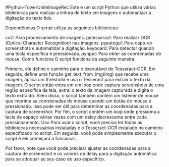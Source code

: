 #Python-TowerUniteImageRec
Este é um script Python que utiliza várias bibliotecas para realizar a leitura de texto em imagens e automatizar a digitação do texto lido.

Dependências
O script utiliza as seguintes bibliotecas:

cv2: Para processamento de imagens.
pytesseract: Para realizar OCR (Optical Character Recognition) nas imagens.
pyautogui: Para capturar screenshots e automatizar a digitação.
keyboard: Para detectar quando uma tecla específica é pressionada.
pynput: Para obter as coordenadas do mouse.
Como funciona
O script funciona da seguinte maneira:

Primeiro, ele define o caminho para o executável do Tesseract-OCR.
Em seguida, define uma função get_text_from_img(img) que recebe uma imagem, aplica um threshold e usa o Tesseract para extrair o texto da imagem.
O script então entra em um loop onde captura screenshots de uma região específica da tela, extrai o texto da imagem capturada e digita o texto extraído.
Além disso, o script também contém um listener de mouse que imprime as coordenadas do mouse quando um botão do mouse é pressionado. Isso pode ser útil para determinar as coordenadas para a captura de screenshot.
Por fim, o script contém um loop onde pressiona a tecla de espaço várias vezes com um delay decrescente entre cada pressionamento.
Uso
Para usar o script, você precisa ter todas as bibliotecas necessárias instaladas e o Tesseract-OCR instalado no caminho especificado no script. Em seguida, você pode simplesmente executar o script e ele começará a funcionar.

Por favor, note que você pode precisar ajustar as coordenadas para a captura de screenshot e os valores de delay para a digitação automática para se adequar ao seu caso de uso específico.
